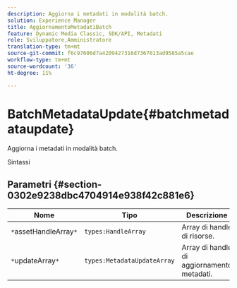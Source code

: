 ```yaml
---
description: Aggiorna i metadati in modalità batch.
solution: Experience Manager
title: AggiornamentoMetadatiBatch
feature: Dynamic Media Classic, SDK/API, Metadati
role: Sviluppatore,Amministratore
translation-type: tm+mt
source-git-commit: f6c97606d7a4209427316d7367013ad9585a5cae
workflow-type: tm+mt
source-wordcount: '36'
ht-degree: 11%

---
```



# BatchMetadataUpdate{#batchmetadataupdate}

Aggiorna i metadati in modalità batch.

Sintassi

## Parametri {#section-0302e9238dbc4704914e938f42c881e6}

| Nome | Tipo | Descrizione |
|---|---|---|
| `*`assetHandleArray`*` | `types:HandleArray` | Array di handle di risorse. |
| `*`updateArray`*` | `types:MetadataUpdateArray` | Array di handle di aggiornamento metadati. |

